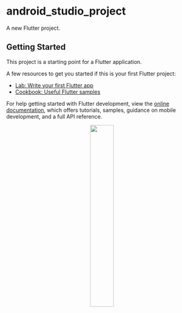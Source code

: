 # android_studio_project

A new Flutter project.

## Getting Started

This project is a starting point for a Flutter application.

A few resources to get you started if this is your first Flutter project:

- [Lab: Write your first Flutter app](https://docs.flutter.dev/get-started/codelab)
- [Cookbook: Useful Flutter samples](https://docs.flutter.dev/cookbook)

For help getting started with Flutter development, view the
[online documentation](https://docs.flutter.dev/), which offers tutorials,
samples, guidance on mobile development, and a full API reference.

<p align = "center">
<img src= "https://github.com/Yash-978/time_daily_tasks/assets/147479013/5db3fa76-03a6-48e4-a0ec-25b9e380981b"height=35% widht=22%>
</p>
